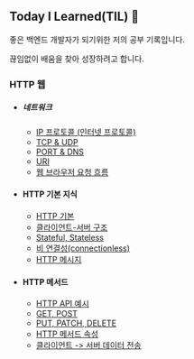 ## Today I Learned(TIL) 📖
좋은 백엔드 개발자가 되기위한 저의 공부 기록입니다.


끊임없이 배움을 찾아 성장하려고 합니다.



### HTTP 웹
* ##### 네트워크
  * [IP 프로토콜 (인터넷 프로토콜)](/HTTP/ip-protocol.md)
  * [TCP & UDP](/HTTP/tcp-udp.md)
  * [PORT & DNS](/HTTP/port-dns.md)
  * [URI](/HTTP/uri.md)
  * [웹 브라우저 요청 흐름](/HTTP/web.md)
* #### HTTP 기본 지식
  * [HTTP 기본](/HTTP/everyhttp.md)
  * [클라이언트-서버 구조](/HTTP/client-server.md)
  * [Stateful, Stateless](/HTTP/stateless.md)
  * [비 연결성(connectionless)](/HTTP/connectionless.md)
  * [HTTP 메시지](/HTTP/message.md)

* #### HTTP 메서드
  * [HTTP API 예시](/HTTP/httpapi.md)
  * [GET, POST](/HTTP/getpost.md)
  * [PUT, PATCH, DELETE](/HTTP/put-path-delete.md)
  * [HTTP 메서드 속성](/HTTP/attrib.md)
  * [클라이언트 -> 서버 데이터 전송](/HTTP/submit.md) 
